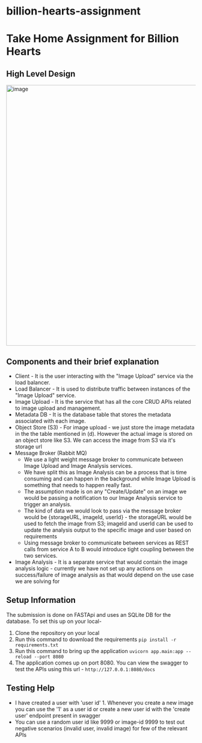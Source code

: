 # billion-hearts-assignment
# Take Home Assignment for Billion Hearts

## High Level Design

<img width="691" alt="image" src="https://github.com/user-attachments/assets/191b8c28-b67e-4894-ba9b-6e2a8a9a77c5">

## Components and their brief explanation

- Client - It is the user interacting with the "Image Upload" service via the load balancer.
-  Load Balancer - It is used to distribute traffic between instances of the "Image Upload" service.
- Image Upload - It is the service that has all the core CRUD APIs related to image upload and management. 
- Metadata DB - It is the database table that stores the metadata associated with each image.
- Object Store (S3) - For image upload - we just store the image metadata in the the table mentioned in (d). However the actual image is stored on an object store like S3. We can access the image from S3 via it's storage url 
- Message Broker (Rabbit MQ)
    - We use a light weight message broker to communicate between Image Upload and Image Analysis services.
    - We have split this as Image Analysis can be a process that is time consuming and can happen in the background while Image Upload is something that needs to happen really fast.
    - The assumption made is on any "Create/Update" on an image we would be passing a notification to our Image Analysis service to trigger an analysis.
    -  The kind of data we would look to pass via the message broker would be {storageURL, imageId, userId} - the storageURL would be used to fetch the image from S3; imageId and userId can be used to update the analysis output to the specific image and user based on requirements
    -  Using message broker to communicate between services as REST calls from service A to B would introduce tight coupling between the two services.
- Image Analysis - It is a separate service that would contain the image analysis logic - currently we have not set up any actions on success/failure of image analysis as that would depend on the use case we are solving for

## Setup Information

The submission is done on FASTApi and uses an SQLite DB for the database. To set this up on your local-
1) Clone the repository on your local
2) Run this command to download the requirements
 ```pip install -r requirements.txt ```
3) Run this command to bring up the application
 ```uvicorn app.main:app --reload --port 8080```
4) The application comes up on port 8080. You can view the swagger to test the APIs using this url - ```http://127.0.0.1:8080/docs```


## Testing Help
- I have created a user with 'user id' 1. Whenever you create a new image you can use the '1' as a user id or create a new user id with the 'create user' endpoint present in swagger
- You can use a random user id like 9999 or image-id 9999 to test out negative scenarios (invalid user, invalid image) for few of the relevant APIs
  
